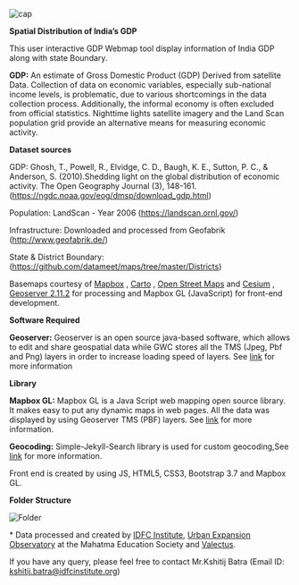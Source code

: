 ![cap](https://github.com/IDFCInstitute/GDP_Data/blob/master/Images/media/c681ae9ead743e139f607ab95a03a1a7.jpg)

**Spatial Distribution of India’s GDP**


This user interactive GDP Webmap tool display information of India GDP along with state Boundary.

**GDP:** An estimate of Gross Domestic Product (GDP) Derived from satellite Data.
Collection of data on economic variables, especially sub-national income levels,
is problematic, due to various shortcomings in the data collection process.
Additionally, the informal economy is often excluded from official statistics.
Nighttime lights satellite imagery and the Land Scan population grid provide an
alternative means for measuring economic activity.

**Dataset sources** 

GDP: Ghosh, T., Powell, R., Elvidge, C. D., Baugh, K. E., Sutton, P. C., & Anderson, S. (2010).Shedding light on the 
global distribution of economic activity. The Open Geography Journal (3), 148-161. (https://ngdc.noaa.gov/eog/dmsp/download_gdp.html)

Population: LandScan - Year 2006 (https://landscan.ornl.gov/)

Infrastructure: Downloaded and processed from Geofabrik (http://www.geofabrik.de/)

State & District Boundary: (https://github.com/datameet/maps/tree/master/Districts)

Basemaps courtesy of [Mapbox](https://www.mapbox.com) , [Carto](https://carto.com/) , [Open Street Maps](https://www.openstreetmap.org) and [Cesium](https://cesiumjs.org/) , [Geoserver 2.11.2](http://geoserver.org/) for processing and Mapbox GL (JavaScript) for front-end development. 

**Software Required**

**Geoserver:** Geoserver is an open source java-based software, which allows to edit
and share geospatial data while GWC stores all the TMS (Jpeg, Pbf and Png)
layers in order to increase loading speed of layers. See [link](http://geoserver.org/) for more information

**Library**

**Mapbox GL:** Mapbox GL is a Java Script web mapping open source library. It makes
easy to put any dynamic maps in web pages. All the data was displayed by using
Geoserver TMS (PBF) layers. See [link](<https://www.mapbox.com/mapbox-gl-js>)
for more information.

**Geocoding:** Simple-Jekyll-Search library is used for custom geocoding,See [link](https://github.com/christian-fei/Simple-Jekyll-Search) for more information.

Front end is created by using JS, HTML5, CSS3, Bootstrap 3.7 and Mapbox GL.

**Folder Structure**

![Folder](https://github.com/IDFCInstitute/GDP_Data/blob/master/Images/GDP.png)

\* Data processed and created by [IDFC Institute](<http://www.idfcinstitute.org/>), [Urban Expansion Observatory](https://uxo.mes.ac.in/)  at the Mahatma Education Society and    [Valectus](https://valectus.com/).

If you have any query, please feel free to contact Mr.Kshitij Batra (Email ID: kshitij.batra@idfcinstitute.org)
